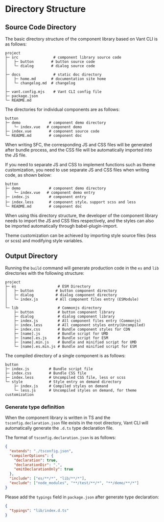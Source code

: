 # Directory Structure

## Source Code Directory

The basic directory structure of the component library based on Vant CLI is as follows:

```
project
├─ src                # component library source code
│   ├─ button        # button source code
│   └─ dialog        # dialog source code
│
├─ docs               # static doc directory
│   ├─ home.md       # documentation site home
│   └─ changelog.md  # changelog
│
├─ vant.config.mjs    # Vant CLI config file
├─ package.json
└─ README.md
```

The directories for individual components are as follows:

```
button
├─ demo             # component demo directory
│   └─ index.vue   # component demo
├─ index.vue        # component source code
└─ README.md        # component doc
```

When writing SFC, the corresponding JS and CSS files will be generated after bundle process, and the CSS file will be automatically imported into the JS file.

If you need to separate JS and CSS to implement functions such as theme customization, you need to use separate JS and CSS files when writing code, as shown below:

```
button
├─ demo             # component demo directory
│   └─ index.vue   # component demo entry
├─ index.js         # component entry
├─ index.less       # component style，support scss and less
└─ README.md        # component doc
```

When using this directory structure, the developer of the component library needs to import the JS and CSS files respectively, and the styles can also be imported automatically through babel-plugin-import.

Theme customization can be achieved by importing style source files (less or scss) and modifying style variables.

## Output Directory

Running the `build` command will generate production code in the `es` and `lib` directories with the following structure:

```
project
├─ es                   # ESM Directory
│   ├─ button          # button component directory
│   ├─ dialog          # dialog component directory
│   └─ index.js        # All component files entry (ESModule)
│
└─ lib                  # Commonjs directory
    ├─ button           # button component library
    ├─ dialog           # dialog component library
    ├─ index.js         # All component files entry (Commonjs)
    ├─ index.less       # All component styles entry(Uncompiled)
    ├─ index.css        # Bundle component styles for CDN
    ├─ [name].js        # Bundle script for UMD
    ├─ [name].es.js     # Bundle script for ESM
    ├─ [name].min.js    # Bundle and minified script for UMD
    └─ [name].es.min.js # Bundle and minified script for ESM
```

The compiled directory of a single component is as follows:

```
button
├─ index.js         # Bundle script file
├─ index.css        # Bundle CSS file
├─ index.less       # Uncompiled CSS file, less or scss
└─ style            # Style entry on demand directory
    ├─ index.js     # Compiled styles on demand
    └─ less.js      # Uncompiled styles on demand, for theme customization
```

### Generate type definition

When the component library is written in TS and the `tsconfig.declaration.json` file exists in the root directory, Vant CLI will automatically generate the `.d.ts` type declaration file.

The format of `tsconfig.declaration.json` is as follows:

```json
{
  "extends": "./tsconfig.json",
  "compilerOptions": {
    "declaration": true,
    "declarationDir": ".",
    "emitDeclarationOnly": true
  },
  "include": ["es/**/*", "lib/**/*"],
  "exclude": ["node_modules", "**/test/**/*", "**/demo/**/*"]
}
```

Please add the `typings` field in `package.json` after generate type declaration:

```json
{
  "typings": "lib/index.d.ts"
}
```
